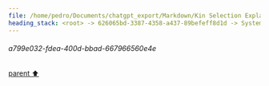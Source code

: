 ```yaml
---
file: /home/pedro/Documents/chatgpt_export/Markdown/Kin Selection Explanation.md
heading_stack: <root> -> 626065bd-3387-4358-a437-89befeff8d1d -> System -> 6f9d286c-a866-45f0-8fd8-7ab2518e3885 -> System -> aaa20b92-f336-4338-b049-3e13db30b4dd -> User -> a799e032-fdea-400d-bbad-667966560e4e
---
```

###### a799e032-fdea-400d-bbad-667966560e4e
[parent ⬆️](#aaa20b92-f336-4338-b049-3e13db30b4dd)
